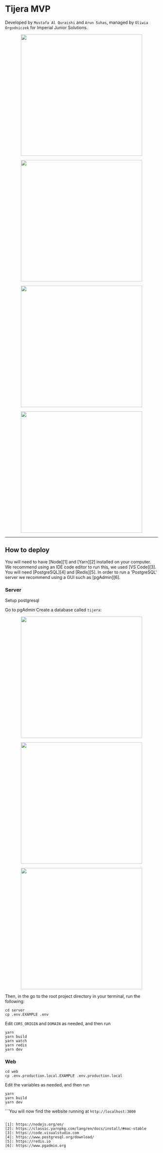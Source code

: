 # Tijera MVP

Developed by `Mustafa Al Quraishi` and `Arun Suhas`, managed by `Oliwia Orgodniczek` for Imperial Junior Solutions.

<div or>
<p align="center">
 <img height="400px" src="https://github.com/mus2711/tijera_dev_master/blob/main/assets/Screenshot%202022-02-20%20at%2014.52.08.png">
</p>

<p align="center">
 <img height="400px" src="https://github.com/mus2711/tijera_dev_master/blob/main/assets/Screenshot%202022-02-20%20at%2014.52.18.png">
</p>
<p align="center">
 <img height="400px" src="https://github.com/mus2711/tijera_dev_master/blob/main/assets/Screenshot%202022-02-20%20at%2014.53.19.png">
</p>
<p align="center">
 <img height="400px" src="https://github.com/mus2711/tijera_dev_master/blob/main/assets/Screenshot%202022-02-20%20at%2014.53.29.png">
</p>

---

## How to deploy

You will need to have [Node][1] and [Yarn][2] installed on your computer.
We recommend using an IDE code editor to run this, we used [VS Code][3].
You will need [PostgreSQL][4] and [Redis][5].
In order to run a 'PostgreSQL' server we recommend using a GUI such as [pgAdmin][6].

### Server

Setup postgresql

Go to pgAdmin
Create a database called `tijera`:

<p align="center">
 <img height="400px" src="https://github.com/mus2711/tijera_dev_master/blob/main/assets/Screenshot%202022-02-20%20at%2015.05.28.png">
</p>
<p align="center">
 <img height="400px" src="https://github.com/mus2711/tijera_dev_master/blob/main/assets/Screenshot%202022-02-20%20at%2015.05.53.png">
</p>
<p align="center">
 <img height="400px" src="https://github.com/mus2711/tijera_dev_master/blob/main/assets/Screenshot%202022-02-20%20at%2015.05.57.png">
</p>

<!-- ```console
createdb -U postgres tijera
``` -->

Then, in the go to the root project directory in your terminal, run the following:

```console
cd server
cp .env.EXAMPLE .env
```

Edit `CORS_ORIGIN` and `DOMAIN` as needed, and then run

```console
yarn
yarn build
yarn watch
yarn redis
yarn dev
```

### Web

```console
cd web
cp .env.production.local.EXAMPLE .env.production.local
```

Edit the variables as needed, and then run

```console
yarn
yarn build
yarn dev
```

```You will now find the website running at `http://localhost:3000`

```

[1]: https://nodejs.org/en/
[2]: https://classic.yarnpkg.com/lang/en/docs/install/#mac-stable
[3]: https://code.visualstudio.com
[4]: https://www.postgresql.org/download/
[5]: https://redis.io
[6]: https://www.pgadmin.org
```
